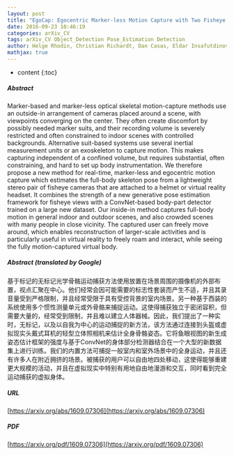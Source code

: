 ```yaml
---
layout: post
title: "EgoCap: Egocentric Marker-less Motion Capture with Two Fisheye Cameras"
date: 2016-09-23 10:46:19
categories: arXiv_CV
tags: arXiv_CV Object_Detection Pose_Estimation Detection
author: Helge Rhodin, Christian Richardt, Dan Casas, Eldar Insafutdinov, Mohammad Shafiei, Hans-Peter Seidel, Bernt Schiele, Christian Theobalt
mathjax: true
---
```


* content
{:toc}

##### Abstract
Marker-based and marker-less optical skeletal motion-capture methods use an outside-in arrangement of cameras placed around a scene, with viewpoints converging on the center. They often create discomfort by possibly needed marker suits, and their recording volume is severely restricted and often constrained to indoor scenes with controlled backgrounds. Alternative suit-based systems use several inertial measurement units or an exoskeleton to capture motion. This makes capturing independent of a confined volume, but requires substantial, often constraining, and hard to set up body instrumentation. We therefore propose a new method for real-time, marker-less and egocentric motion capture which estimates the full-body skeleton pose from a lightweight stereo pair of fisheye cameras that are attached to a helmet or virtual reality headset. It combines the strength of a new generative pose estimation framework for fisheye views with a ConvNet-based body-part detector trained on a large new dataset. Our inside-in method captures full-body motion in general indoor and outdoor scenes, and also crowded scenes with many people in close vicinity. The captured user can freely move around, which enables reconstruction of larger-scale activities and is particularly useful in virtual reality to freely roam and interact, while seeing the fully motion-captured virtual body.

##### Abstract (translated by Google)
基于标记的无标记光学骨骼运动捕获方法使用放置在场景周围的摄像机的外部布置，视点汇聚在中心。他们经常会因可能需要的标志性套装而产生不适，并且其录音量受到严格限制，并且经常受限于具有受控背景的室内场景。另一种基于西装的系统使用多个惯性测量单元或外骨骼来捕捉运动。这使得捕获独立于密闭容积，但需要大量的，经常受到限制，并且难以建立人体器械。因此，我们提出了一种实时，无标记，以及以自我为中心的运动捕捉的新方法，该方法通过连接到头盔或虚拟现实头戴式耳机的轻型立体照相机来估计全身骨骼姿态。它将鱼眼视图的新生成姿态估计框架的强度与基于ConvNet的身体部分检测器结合在一个大型的新数据集上进行训练。我们的内置方法可捕捉一般室内和室外场景中的全身运动，并且还有许多人在附近拥挤的场景。被捕获的用户可以自由地四处移动，这使得能够重建更大规模的活动，并且在虚拟现实中特别有用地自由地漫游和交互，同时看到完全运动捕获的虚拟身体。

##### URL
[https://arxiv.org/abs/1609.07306](https://arxiv.org/abs/1609.07306)

##### PDF
[https://arxiv.org/pdf/1609.07306](https://arxiv.org/pdf/1609.07306)

